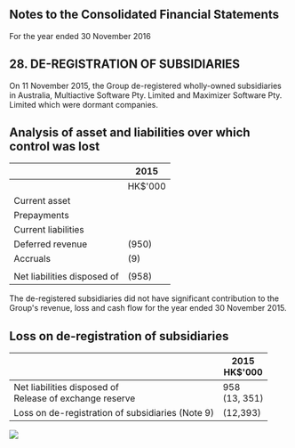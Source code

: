 ## **Notes to the Consolidated Financial Statements**

For the year ended 30 November 2016

## 28. DE-REGISTRATION OF SUBSIDIARIES

On 11 November 2015, the Group de-registered wholly-owned subsidiaries in Australia, Multiactive Software Pty. Limited and Maximizer Software Pty. Limited which were dormant companies.

## Analysis of asset and liabilities over which control was lost

|                             | 2015     |
|-----------------------------|----------|
|                             | HK\$'000 |
| Current asset               |          |
| Prepayments                 |          |
| Current liabilities         |          |
| Deferred revenue            | (950)    |
| Accruals                    | (9)      |
|                             |          |
| Net liabilities disposed of | (958)    |

The de-registered subsidiaries did not have significant contribution to the Group's revenue, loss and cash flow for the year ended 30 November 2015.

## Loss on de-registration of subsidiaries

|                                                            | 2015<br>HK\$'000 |
|------------------------------------------------------------|------------------|
| Net liabilities disposed of<br>Release of exchange reserve | 958<br>(13, 351) |
| Loss on de-registration of subsidiaries (Note 9)           | (12,393)         |

![](_page_0_Picture_10.jpeg)